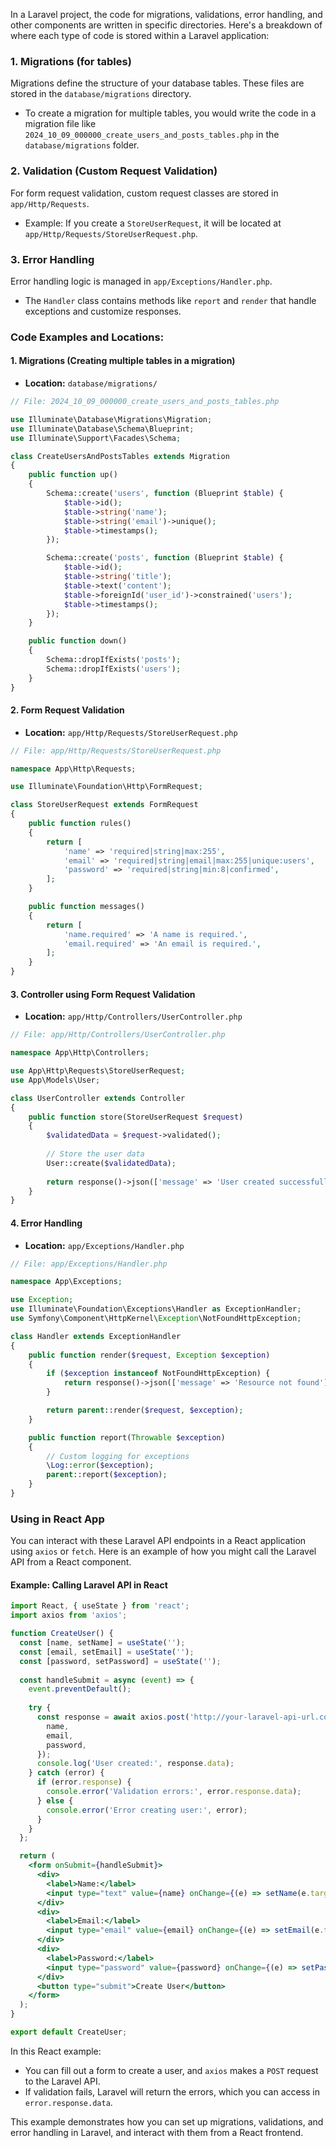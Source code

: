 In a Laravel project, the code for migrations, validations, error handling, and other components are written in specific directories. Here's a breakdown of where each type of code is stored within a Laravel application:

### 1. **Migrations (for tables)**
Migrations define the structure of your database tables. These files are stored in the `database/migrations` directory.
- To create a migration for multiple tables, you would write the code in a migration file like `2024_10_09_000000_create_users_and_posts_tables.php` in the `database/migrations` folder.

### 2. **Validation (Custom Request Validation)**
For form request validation, custom request classes are stored in `app/Http/Requests`. 
- Example: If you create a `StoreUserRequest`, it will be located at `app/Http/Requests/StoreUserRequest.php`.
  
### 3. **Error Handling**
Error handling logic is managed in `app/Exceptions/Handler.php`.
- The `Handler` class contains methods like `report` and `render` that handle exceptions and customize responses.

### Code Examples and Locations:

#### **1. Migrations** (Creating multiple tables in a migration)
- **Location:** `database/migrations/`
```php
// File: 2024_10_09_000000_create_users_and_posts_tables.php

use Illuminate\Database\Migrations\Migration;
use Illuminate\Database\Schema\Blueprint;
use Illuminate\Support\Facades\Schema;

class CreateUsersAndPostsTables extends Migration
{
    public function up()
    {
        Schema::create('users', function (Blueprint $table) {
            $table->id();
            $table->string('name');
            $table->string('email')->unique();
            $table->timestamps();
        });

        Schema::create('posts', function (Blueprint $table) {
            $table->id();
            $table->string('title');
            $table->text('content');
            $table->foreignId('user_id')->constrained('users');
            $table->timestamps();
        });
    }

    public function down()
    {
        Schema::dropIfExists('posts');
        Schema::dropIfExists('users');
    }
}
```

#### **2. Form Request Validation**
- **Location:** `app/Http/Requests/StoreUserRequest.php`
```php
// File: app/Http/Requests/StoreUserRequest.php

namespace App\Http\Requests;

use Illuminate\Foundation\Http\FormRequest;

class StoreUserRequest extends FormRequest
{
    public function rules()
    {
        return [
            'name' => 'required|string|max:255',
            'email' => 'required|string|email|max:255|unique:users',
            'password' => 'required|string|min:8|confirmed',
        ];
    }

    public function messages()
    {
        return [
            'name.required' => 'A name is required.',
            'email.required' => 'An email is required.',
        ];
    }
}
```

#### **3. Controller using Form Request Validation**
- **Location:** `app/Http/Controllers/UserController.php`
```php
// File: app/Http/Controllers/UserController.php

namespace App\Http\Controllers;

use App\Http\Requests\StoreUserRequest;
use App\Models\User;

class UserController extends Controller
{
    public function store(StoreUserRequest $request)
    {
        $validatedData = $request->validated();
        
        // Store the user data
        User::create($validatedData);
        
        return response()->json(['message' => 'User created successfully']);
    }
}
```

#### **4. Error Handling**
- **Location:** `app/Exceptions/Handler.php`
```php
// File: app/Exceptions/Handler.php

namespace App\Exceptions;

use Exception;
use Illuminate\Foundation\Exceptions\Handler as ExceptionHandler;
use Symfony\Component\HttpKernel\Exception\NotFoundHttpException;

class Handler extends ExceptionHandler
{
    public function render($request, Exception $exception)
    {
        if ($exception instanceof NotFoundHttpException) {
            return response()->json(['message' => 'Resource not found'], 404);
        }

        return parent::render($request, $exception);
    }

    public function report(Throwable $exception)
    {
        // Custom logging for exceptions
        \Log::error($exception);
        parent::report($exception);
    }
}
```

### Using in React App
You can interact with these Laravel API endpoints in a React application using `axios` or `fetch`. Here is an example of how you might call the Laravel API from a React component.

#### **Example: Calling Laravel API in React**
```jsx
import React, { useState } from 'react';
import axios from 'axios';

function CreateUser() {
  const [name, setName] = useState('');
  const [email, setEmail] = useState('');
  const [password, setPassword] = useState('');
  
  const handleSubmit = async (event) => {
    event.preventDefault();
    
    try {
      const response = await axios.post('http://your-laravel-api-url.com/api/users', {
        name,
        email,
        password,
      });
      console.log('User created:', response.data);
    } catch (error) {
      if (error.response) {
        console.error('Validation errors:', error.response.data);
      } else {
        console.error('Error creating user:', error);
      }
    }
  };

  return (
    <form onSubmit={handleSubmit}>
      <div>
        <label>Name:</label>
        <input type="text" value={name} onChange={(e) => setName(e.target.value)} />
      </div>
      <div>
        <label>Email:</label>
        <input type="email" value={email} onChange={(e) => setEmail(e.target.value)} />
      </div>
      <div>
        <label>Password:</label>
        <input type="password" value={password} onChange={(e) => setPassword(e.target.value)} />
      </div>
      <button type="submit">Create User</button>
    </form>
  );
}

export default CreateUser;
```

In this React example:
- You can fill out a form to create a user, and `axios` makes a `POST` request to the Laravel API.
- If validation fails, Laravel will return the errors, which you can access in `error.response.data`.

This example demonstrates how you can set up migrations, validations, and error handling in Laravel, and interact with them from a React frontend.
